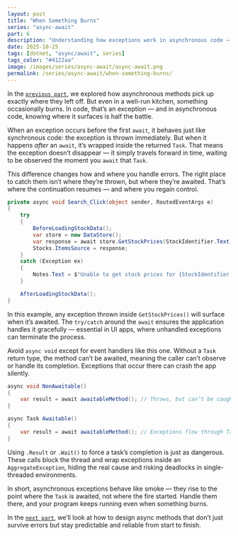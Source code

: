 ```yaml
---
layout: post
title: "When Something Burns"
series: "async-await"
part: 6
description: "Understanding how exceptions work in asynchronous code — where they go, how to catch them, and why context matters."
date: 2025-10-25
tags: [dotnet, "async/await", series]
tags_color: "#4122aa"
image: /images/series/async-await/async-await.png
permalink: /series/async-await/when-something-burns/
---
```


In the [`previous part`](/series/async-await/continuation-and-context/), we explored how asynchronous methods pick up exactly where they left off. But even in a well-run kitchen, something occasionally burns. In code, that’s an exception — and in asynchronous code, knowing where it surfaces is half the battle.

When an exception occurs before the first `await`, it behaves just like synchronous code: the exception is thrown immediately. But when it happens *after* an `await`, it’s wrapped inside the returned `Task`. That means the exception doesn’t disappear — it simply travels forward in time, waiting to be observed the moment you `await` that `Task`.

This difference changes how and where you handle errors. The right place to catch them isn’t where they’re thrown, but where they’re awaited. That’s where the continuation resumes — and where you regain control.

```csharp
private async void Search_Click(object sender, RoutedEventArgs e)
{
    try
    {
        BeforeLoadingStockData();
        var store = new DataStore();
        var response = await store.GetStockPrices(StockIdentifier.Text);
        Stocks.ItemsSource = response;
    }
    catch (Exception ex)
    {
        Notes.Text = $"Unable to get stock prices for {StockIdentifier.Text}";
    }

    AfterLoadingStockData();
}
```

In this example, any exception thrown inside `GetStockPrices()` will surface when it’s awaited. The `try/catch` around the `await` ensures the application handles it gracefully — essential in UI apps, where unhandled exceptions can terminate the process.

Avoid `async void` except for event handlers like this one. Without a `Task` return type, the method can’t be awaited, meaning the caller can’t observe or handle its completion. Exceptions that occur there can crash the app silently.

```csharp
async void NonAwaitable()
{
    var result = await awaitableMethod(); // Throws, but can’t be caught externally
}

async Task Awaitable()
{
    var result = await awaitableMethod(); // Exceptions flow through Task
}
```

Using `.Result` or `.Wait()` to force a task’s completion is just as dangerous. These calls block the thread and wrap exceptions inside an `AggregateException`, hiding the real cause and risking deadlocks in single-threaded environments.

In short, asynchronous exceptions behave like smoke — they rise to the point where the `Task` is awaited, not where the fire started. Handle them there, and your program keeps running even when something burns.

In the [`next part`](/series/async-await/designing-reliable-async-methods/), we’ll look at how to design async methods that don’t just survive errors but stay predictable and reliable from start to finish.
